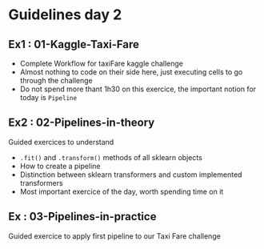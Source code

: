 # Guidelines day 2

## Ex1 : 01-Kaggle-Taxi-Fare
- Complete Workflow for taxiFare kaggle challenge
- Almost nothing to code on their side here, just executing cells to go through the challenge
- Do not spend more thant 1h30 on this exercice, the important notion for today is `Pipeline`


## Ex2 : 02-Pipelines-in-theory
Guided exercices to understand
- `.fit()` and `.transform()` methods of all sklearn objects
- How to create a pipeline
- Distinction between sklearn transformers and custom implemented transformers
- Most important exercice of the day, worth spending time on it


## Ex : 03-Pipelines-in-practice
Guided exercice to apply first pipeline to our Taxi Fare challenge

